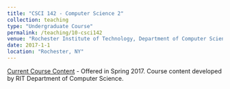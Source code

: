 ```yaml
---
title: "CSCI 142 - Computer Science 2"
collection: teaching
type: "Undergraduate Course"
permalink: /teaching/10-csci142
venue: "Rochester Institute of Technology, Department of Computer Science"
date: 2017-1-1
location: "Rochester, NY"
---
```


[Current Course Content](https://www.cs.rit.edu/~csci142/) - Offered in Spring 2017. Course content developed by RIT Department of Computer Science.


